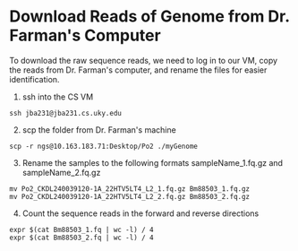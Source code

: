 # Download Reads of Genome from Dr. Farman's Computer

To download the raw sequence reads, we need to log in to our VM, copy the reads from Dr. Farman's computer, and rename the files for easier identification.

1. ssh into the CS VM

```
ssh jba231@jba231.cs.uky.edu
```

2. scp the folder from Dr. Farman's machine

```
scp -r ngs@10.163.183.71:Desktop/Po2 ./myGenome
```

3. Rename the samples to the following formats sampleName_1.fq.gz and sampleName_2.fq.gz

```
mv Po2_CKDL240039120-1A_22HTV5LT4_L2_1.fq.gz Bm88503_1.fq.gz
mv Po2_CKDL240039120-1A_22HTV5LT4_L2_2.fq.gz Bm88503_2.fq.gz
```

4. Count the sequence reads in the forward and reverse directions

```
expr $(cat Bm88503_1.fq | wc -l) / 4
expr $(cat Bm88503_2.fq | wc -l) / 4
```

